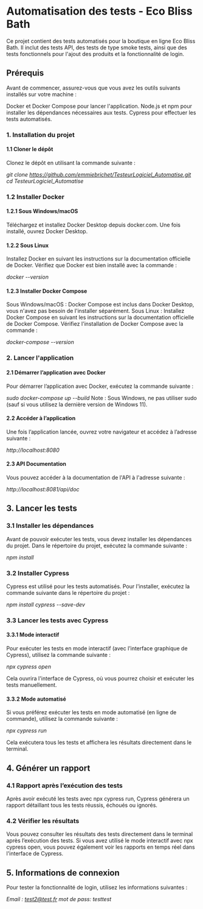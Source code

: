 # **Automatisation des tests - Eco Bliss Bath**
Ce projet contient des tests automatisés pour la boutique en ligne Eco Bliss Bath. Il inclut des tests API, des tests de type smoke tests, ainsi que des tests fonctionnels pour l'ajout des produits et la fonctionnalité de login.

## Prérequis
Avant de commencer, assurez-vous que vous avez les outils suivants installés sur votre machine :

Docker et Docker Compose pour lancer l'application.
Node.js et npm pour installer les dépendances nécessaires aux tests.
Cypress pour effectuer les tests automatisés.

### **1. Installation du projet**
#### 1.1 Cloner le dépôt
Clonez le dépôt en utilisant la commande suivante :

*git clone https://github.com/emmiebrichet/TesteurLogiciel_Automatise.git*
*cd TesteurLogiciel_Automatise*

### **1.2 Installer Docker**
#### 1.2.1 Sous Windows/macOS
Téléchargez et installez Docker Desktop depuis docker.com. Une fois installé, ouvrez Docker Desktop.

#### 1.2.2 Sous Linux
Installez Docker en suivant les instructions sur la documentation officielle de Docker. Vérifiez que Docker est bien installé avec la commande :


*docker --version*

#### 1.2.3 Installer Docker Compose
Sous Windows/macOS : Docker Compose est inclus dans Docker Desktop, vous n'avez pas besoin de l'installer séparément.
Sous Linux : Installez Docker Compose en suivant les instructions sur la documentation officielle de Docker Compose. Vérifiez l'installation de Docker Compose avec la commande :

*docker-compose --version*
### 2. Lancer l'application
#### 2.1 Démarrer l’application avec Docker
Pour démarrer l’application avec Docker, exécutez la commande suivante :

*sudo docker-compose up --build*
Note : Sous Windows, ne pas utiliser sudo (sauf si vous utilisez la dernière version de Windows 11).

#### 2.2 Accéder à l’application
Une fois l’application lancée, ouvrez votre navigateur et accédez à l’adresse suivante :

*http://localhost:8080*

#### 2.3 API Documentation
Vous pouvez accéder à la documentation de l'API à l'adresse suivante :

*http://localhost:8081/api/doc*

## 3. Lancer les tests
### 3.1 Installer les dépendances
Avant de pouvoir exécuter les tests, vous devez installer les dépendances du projet. Dans le répertoire du projet, exécutez la commande suivante :

*npm install*
### 3.2 Installer Cypress
Cypress est utilisé pour les tests automatisés. Pour l'installer, exécutez la commande suivante dans le répertoire du projet :

*npm install cypress --save-dev*

### 3.3 Lancer les tests avec Cypress
#### 3.3.1 Mode interactif
Pour exécuter les tests en mode interactif (avec l’interface graphique de Cypress), utilisez la commande suivante :

*npx cypress open*

Cela ouvrira l'interface de Cypress, où vous pourrez choisir et exécuter les tests manuellement.

#### 3.3.2 Mode automatisé
Si vous préférez exécuter les tests en mode automatisé (en ligne de commande), utilisez la commande suivante :


*npx cypress run*

Cela exécutera tous les tests et affichera les résultats directement dans le terminal.

## 4. Générer un rapport
### 4.1 Rapport après l’exécution des tests
Après avoir exécuté les tests avec npx cypress run, Cypress générera un rapport détaillant tous les tests réussis, échoués ou ignorés.

### 4.2 Vérifier les résultats
Vous pouvez consulter les résultats des tests directement dans le terminal après l’exécution des tests. Si vous avez utilisé le mode interactif avec npx cypress open, vous pouvez également voir les rapports en temps réel dans l'interface de Cypress.

## 5. Informations de connexion
Pour tester la fonctionnalité de login, utilisez les informations suivantes :

*Email : test2@test.fr*
*mot de pass: testtest*